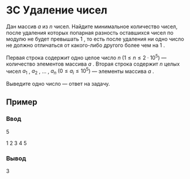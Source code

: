 # 3C Удаление чисел

Дан массив 
$a$
 из 
$n$
 чисел. Найдите минимальное количество чисел, после удаления которых попарная разность оставшихся чисел по модулю не будет превышать 
$1$
, то есть после удаления ни одно число не должно отличаться от какого-либо другого более чем на 
$1$
.

Первая строка содержит одно целое число 
$n$
 $(1 ≤ n ≤ 2⋅10^5)$ — количество элементов массива 
$a$
.
Вторая строка содержит 
$n$
 целых чисел 
$a_
1$
,
$a_
2$
,
…
,
$a_
n$
 $(0 ≤ a_i ≤ 10^5)$ — элементы массива 
$a$
.

Выведите одно число — ответ на задачу.

## Пример

### Ввод

5

1 2 3 4 5


### Вывод

3
